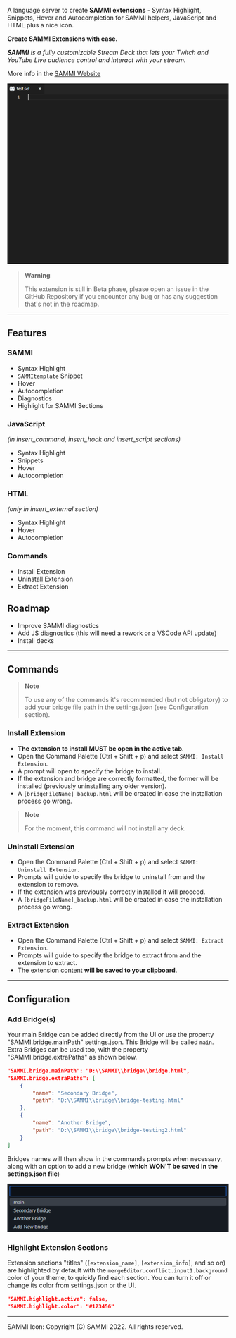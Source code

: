A language server to create **SAMMI extensions** - Syntax Highlight, Snippets, Hover and Autocompletion for SAMMI helpers, JavaScript and HTML plus a nice icon.

**Create SAMMI Extensions with ease.**

_**SAMMI** is a fully customizable Stream Deck that lets your Twitch and YouTube Live audience control and interact with your stream._

More info in the [SAMMI Website](https://sammi.solutions/docs/)

![Example of usage](/images/showOff.gif)

> **Warning**
>
> This extension is still in Beta phase, please open an issue in the GitHub Repository if you encounter any bug or has any suggestion that's not in the roadmap.

---

## Features

### SAMMI

-   Syntax Highlight
-   `SAMMItemplate` Snippet
-   Hover
-   Autocompletion
-   Diagnostics
-   Highlight for SAMMI Sections

### JavaScript

_(in insert_command, insert_hook and insert_script sections)_

-   Syntax Highlight
-   Snippets
-   Hover
-   Autocompletion

### HTML

_(only in insert_external section)_

-   Syntax Highlight
-   Hover
-   Autocompletion

### Commands

-   Install Extension
-   Uninstall Extension
-   Extract Extension

## Roadmap

-   Improve SAMMI diagnostics
-   Add JS diagnostics (this will need a rework or a VSCode API update)
-   Install decks

---

## Commands

> **Note**
>
> To use any of the commands it's recommended (but not obligatory) to add your bridge file path in the settings.json (see Configuration section).

### Install Extension

-   **The extension to install MUST be open in the active tab**.
-   Open the Command Palette (Ctrl + Shift + p) and select `SAMMI: Install Extension`.
-   A prompt will open to specify the bridge to install.
-   If the extension and bridge are correctly formatted, the former will be installed (previously uninstalling any older version).
-   A `[bridgeFileName]_backup.html` will be created in case the installation process go wrong.

> **Note**
>
> For the moment, this command will not install any deck.

### Uninstall Extension

-   Open the Command Palette (Ctrl + Shift + p) and select `SAMMI: Uninstall Extension`.
-   Prompts will guide to specify the bridge to uninstall from and the extension to remove.
-   If the extension was previously correctly installed it will proceed.
-   A `[bridgeFileName]_backup.html` will be created in case the installation process go wrong.

### Extract Extension

-   Open the Command Palette (Ctrl + Shift + p) and select `SAMMI: Extract Extension`.
-   Prompts will guide to specify the bridge to extract from and the extension to extract.
-   The extension content **will be saved to your clipboard**.

---

## Configuration

### Add Bridge(s)

Your main Bridge can be added directly from the UI or use the property "SAMMI.bridge.mainPath" settings.json. This Bridge will be called `main`. Extra Bridges can be used too, with the property "SAMMI.bridge.extraPaths" as shown below.

```json
"SAMMI.bridge.mainPath": "D:\\SAMMI\\bridge\\bridge.html",
"SAMMI.bridge.extraPaths": [
	{
		"name": "Secondary Bridge",
		"path": "D:\\SAMMI\\bridge\\bridge-testing.html"
	},
	{
		"name": "Another Bridge",
		"path": "D:\\SAMMI\\bridge\\bridge-testing2.html"
	}
]
```

Bridges names will then show in the commands prompts when necessary, along with an option to add a new bridge (**which WON'T be saved in the settings.json file**)

![Select Bridge](/images/SelectBridge.png)

### Highlight Extension Sections

Extension sections "titles" (`[extension_name]`, `[extension_info]`, and so on) are highlighted by default with the `mergeEditor.conflict.input1.background` color of your theme, to quickly find each section. You can turn it off or change its color from settings.json or the UI.

```json
"SAMMI.highlight.active": false,
"SAMMI.highlight.color": "#123456"
```

---

SAMMI Icon: Copyright (C) SAMMI 2022. All rights reserved.
